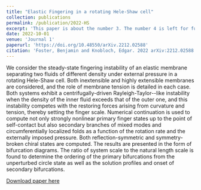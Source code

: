 ```yaml
---
title: "Elastic Fingering in a rotating Hele-Shaw cell"
collection: publications
permalink: /publication/2022-HS
excerpt: 'This paper is about the number 3. The number 4 is left for future work.'
date: 2022-10-01
venue: 'Journal 1'
paperurl: 'https://doi.org/10.48550/arXiv.2212.02588'
citation: 'Foster, Benjamin and Knobloch, Edgar. 2022 arXiv:2212.02588 . [preprint]'
---
```

We consider the steady-state fingering instability of an elastic membrane separating two fluids of different density under external pressure in a rotating Hele-Shaw cell. Both inextensible and highly extensible membranes are considered, and the role of membrane tension is detailed in each case. Both systems exhibit a centrifugally-driven Rayleigh-Taylor--like instability when the density of the inner fluid exceeds that of the outer one, and this instability competes with the restoring forces arising from curvature and tension, thereby setting the finger scale. Numerical continuation is used to compute not only strongly nonlinear primary finger states up to the point of self-contact but also secondary branches of mixed modes and circumferentially localized folds as a function of the rotation rate and the externally imposed pressure. Both reflection-symmetric and symmetry-broken chiral states are computed. The results are presented in the form of bifurcation diagrams. The ratio of system scale to the natural length scale is found to determine the ordering of the primary bifurcations from the unperturbed circle state as well as the solution profiles and onset of secondary bifurcations.

[Download paper here](https://doi.org/10.48550/arXiv.2212.02588)

